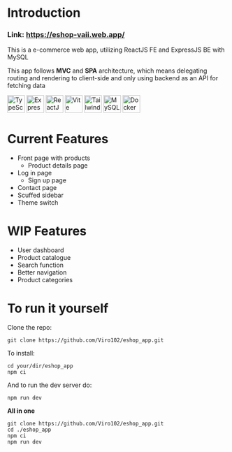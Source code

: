 # Introduction
### Link: https://eshop-vaii.web.app/

This is a e-commerce web app, utilizing ReactJS FE and ExpressJS BE with MySQL

This app follows **MVC** and **SPA** architecture, which means delegating routing and rendering to client-side and only using backend as an API for fetching data

<p>
<img src="https://user-images.githubusercontent.com/25181517/183890598-19a0ac2d-e88a-4005-a8df-1ee36782fde1.png" alt="TypeScript Icon" width="40"/>
<img src="https://user-images.githubusercontent.com/25181517/183859966-a3462d8d-1bc7-4880-b353-e2cbed900ed6.png" alt="ExpressJS Icon" width="40"/>
<img src="https://user-images.githubusercontent.com/25181517/183897015-94a058a6-b86e-4e42-a37f-bf92061753e5.png" alt="ReactJS Icon" width="40"/>
<img src="https://user-images.githubusercontent.com/62091613/261395532-b40892ef-efb8-4b0e-a6b5-d1cfc2f3fc35.png" alt="Vite Icon" width="40"/>
<img src="https://user-images.githubusercontent.com/25181517/202896760-337261ed-ee92-4979-84c4-d4b829c7355d.png" alt="TailwindCSS Icon" width="40"/>
<img src="https://user-images.githubusercontent.com/25181517/183896128-ec99105a-ec1a-4d85-b08b-1aa1620b2046.png" alt="MySQL Icon" width="40"/>
<img src="https://user-images.githubusercontent.com/25181517/117207330-263ba280-adf4-11eb-9b97-0ac5b40bc3be.png" alt="Docker Icon" width="40"/></p>

# Current Features

* Front page with products
  * Product details page
* Log in page
  * Sign up page
* Contact page
* Scuffed sidebar
* Theme switch

# WIP Features

* User dashboard
* Product catalogue
* Search function
* Better navigation
* Product categories

# To run it yourself
Clone the repo:

```
git clone https://github.com/Viro102/eshop_app.git
```
To install:
```
cd your/dir/eshop_app
npm ci
```
And to run the dev server do:
```
npm run dev
```

**All in one**
```
git clone https://github.com/Viro102/eshop_app.git
cd ./eshop_app
npm ci
npm run dev
```